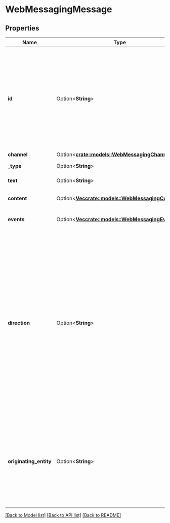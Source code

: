 # WebMessagingMessage

## Properties

Name | Type | Description | Notes
------------ | ------------- | ------------- | -------------
**id** | Option<**String**> | Unique ID of the message. This ID is generated by Messaging Platform. Message receipts will have the same ID as the message they reference. | [optional]
**channel** | Option<[**crate::models::WebMessagingChannel**](WebMessagingChannel.md)> |  | [optional]
**_type** | Option<**String**> | Message type. | [optional]
**text** | Option<**String**> | Message text. | [optional]
**content** | Option<[**Vec<crate::models::WebMessagingContent>**](WebMessagingContent.md)> | List of content elements. | [optional]
**events** | Option<[**Vec<crate::models::WebMessagingEvent>**](WebMessagingEvent.md)> | List of event elements. | [optional]
**direction** | Option<**String**> | The direction of the message.  Direction is always from the perspective of the Genesys Cloud platform.  An Inbound message is one sent from a guest to the Genesys Cloud Platform.  An Outbound message is one sent from the Genesys Cloud Platform to a guest. | [optional]
**originating_entity** | Option<**String**> | Specifies if this message was sent by a human agent or bot. The platform may use this to apply appropriate provider policies. | [optional]

[[Back to Model list]](../README.md#documentation-for-models) [[Back to API list]](../README.md#documentation-for-api-endpoints) [[Back to README]](../README.md)


